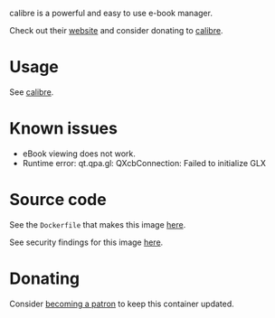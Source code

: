calibre is a powerful and easy to use e-book manager.

Check out their [website](https://calibre-ebook.com/) and consider donating to [calibre](https://calibre-ebook.com/).

# Usage

See [calibre](https://github.com/akiraheid/containerfiles/blob/master/calibre/calibre).

# Known issues

- eBook viewing does not work.
- Runtime error: qt.qpa.gl: QXcbConnection: Failed to initialize GLX

# Source code

See the `Dockerfile` that makes this image [here](https://github.com/akiraheid/containerfiles).

See security findings for this image [here](https://akiraheid.github.io/containerfiles/).

# Donating

Consider [becoming a patron](https://www.patreon.com/akiracode) to keep this container updated.
